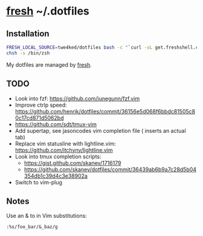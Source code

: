 # [fresh] ~/.dotfiles

## Installation

``` sh
FRESH_LOCAL_SOURCE=twe4ked/dotfiles bash -c "`curl -sL get.freshshell.com`"
chsh -s /bin/zsh
```

My dotfiles are managed by [fresh].

[fresh]: https://github.com/freshshell/fresh

## TODO

- Look into fzf: https://github.com/junegunn/fzf.vim
- Improve ctrlp speed: https://github.com/henrik/dotfiles/commit/36156e5d068f6bbdc81505c80c17cd871d5062bd
- https://github.com/sdt/tmux-vim
- Add supertap, see jasoncodes vim completion file (<c-v> <tab> inserts an actual tab)
- Replace vim statusline with lightline.vim: https://github.com/itchyny/lightline.vim
- Look into tmux completion scripts:
  - https://gist.github.com/skanev/1716179
  - https://github.com/skanev/dotfiles/commit/36439ab6b9a7c28d5b04354db1c39d4c3e38902a
- Switch to vim-plug

## Notes

Use an & to in Vim substitutions:

    :%s/foo_bar/&_baz/g
